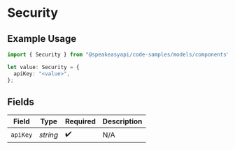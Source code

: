 # Security

## Example Usage

```typescript
import { Security } from "@speakeasyapi/code-samples/models/components";

let value: Security = {
  apiKey: "<value>",
};
```

## Fields

| Field    | Type     | Required           | Description |
| -------- | -------- | ------------------ | ----------- |
| `apiKey` | _string_ | :heavy_check_mark: | N/A         |
